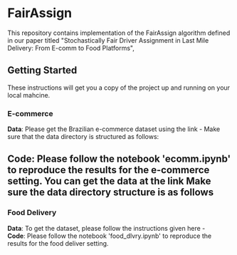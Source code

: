 # FairAssign
This repository contains implementation of the FairAssign algorithm defined in our paper titled "Stochastically Fair Driver Assignment in Last Mile Delivery: From E-comm to Food Platforms", 

## Getting Started
These instructions will get you a copy of the project up and running on your local mahcine.

### E-commerce 
**Data**: Please get the Brazilian e-commerce dataset using the link - 
Make sure that the data directory is structured as follows: 

**Code**: Please follow the notebook 'ecomm.ipynb' to reproduce the results for the e-commerce setting. 
You can get the data at the link 
Make sure the data directory structure is as follows 
---
### Food Delivery 
**Data**: To get the dataset, please follow the instructions given here -  
**Code**: Please follow the notebook 'food_dlvry.ipynb' to reproduce the results for the food deliver setting.

